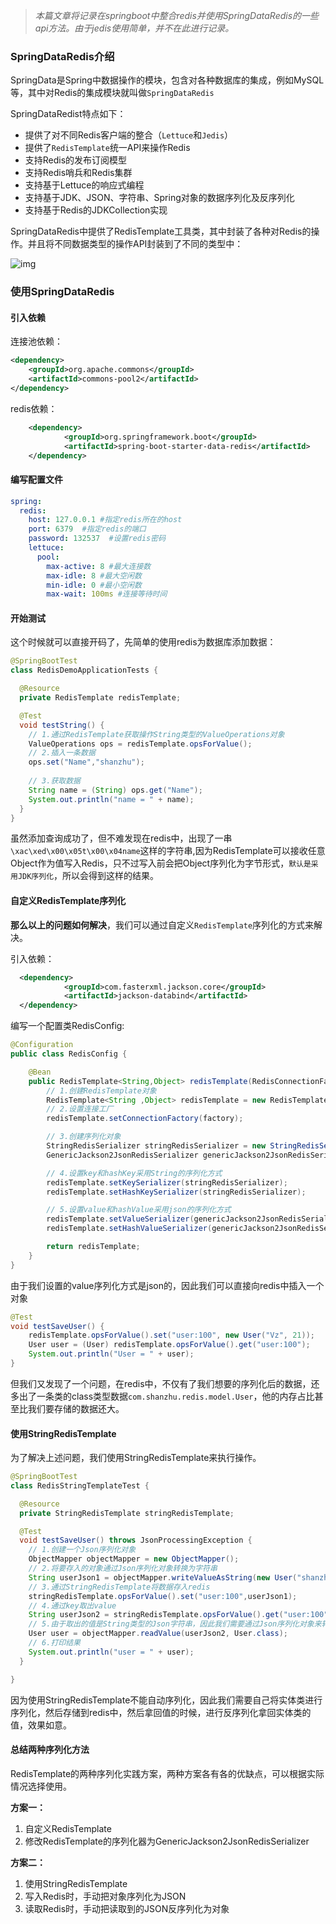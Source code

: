 > *本篇文章将记录在springboot中整合redis并使用SpringDataRedis的一些api方法。由于jedis使用简单，并不在此进行记录。*

### SpringDataRedis介绍

SpringData是Spring中数据操作的模块，包含对各种数据库的集成，例如MySQL等，其中对Redis的集成模块就叫做`SpringDataRedis`

SpringDataRedist特点如下：

- 提供了对不同Redis客户端的整合（`Lettuce`和`Jedis`）
- 提供了`RedisTemplate`统一API来操作Redis
- 支持Redis的发布订阅模型
- 支持Redis哨兵和Redis集群
- 支持基于Lettuce的响应式编程
- 支持基于JDK、JSON、字符串、Spring对象的数据序列化及反序列化
- 支持基于Redis的JDKCollection实现

SpringDataRedis中提供了RedisTemplate工具类，其中封装了各种对Redis的操作。并且将不同数据类型的操作API封装到了不同的类型中：

![img](https://shanzhu-edu.oss-cn-shanghai.aliyuncs.com/image-20220525140217446.png)

### 使用SpringDataRedis

#### 引入依赖

连接池依赖：

```XML
<dependency>
    <groupId>org.apache.commons</groupId>
    <artifactId>commons-pool2</artifactId>
</dependency>
```

redis依赖：

```XML
    <dependency>
            <groupId>org.springframework.boot</groupId>
            <artifactId>spring-boot-starter-data-redis</artifactId>
    </dependency>
```

#### 编写配置文件

```YAML
spring:
  redis:
    host: 127.0.0.1 #指定redis所在的host
    port: 6379  #指定redis的端口
    password: 132537  #设置redis密码
    lettuce:
      pool:
        max-active: 8 #最大连接数
        max-idle: 8 #最大空闲数
        min-idle: 0 #最小空闲数
        max-wait: 100ms #连接等待时间
```

#### 开始测试

这个时候就可以直接开码了，先简单的使用redis为数据库添加数据：

```Java
@SpringBootTest
class RedisDemoApplicationTests {

  @Resource
  private RedisTemplate redisTemplate;

  @Test
  void testString() {
    // 1.通过RedisTemplate获取操作String类型的ValueOperations对象
    ValueOperations ops = redisTemplate.opsForValue();
    // 2.插入一条数据
    ops.set("Name","shanzhu");
    
    // 3.获取数据
    String name = (String) ops.get("Name");
    System.out.println("name = " + name);
  }
}
```

虽然添加查询成功了，但不难发现在redis中，出现了一串`\xac\xed\x00\x05t\x00\x04name`这样的字符串,因为RedisTemplate可以接收任意Object作为值写入Redis，只不过写入前会把Object序列化为字节形式，`默认是采用JDK序列化`，所以会得到这样的结果。

#### 自定义RedisTemplate序列化

**那么以上的问题如何解决**，我们可以通过自定义`RedisTemplate`序列化的方式来解决。

引入依赖：

```XML
  <dependency>
            <groupId>com.fasterxml.jackson.core</groupId>
            <artifactId>jackson-databind</artifactId>
  </dependency>
```

编写一个配置类RedisConfig:

```Java
@Configuration
public class RedisConfig {

    @Bean
    public RedisTemplate<String,Object> redisTemplate(RedisConnectionFactory factory){
        // 1.创建RedisTemplate对象
        RedisTemplate<String ,Object> redisTemplate = new RedisTemplate<>();
        // 2.设置连接工厂
        redisTemplate.setConnectionFactory(factory);

        // 3.创建序列化对象
        StringRedisSerializer stringRedisSerializer = new StringRedisSerializer();
        GenericJackson2JsonRedisSerializer genericJackson2JsonRedisSerializer = new GenericJackson2JsonRedisSerializer();

        // 4.设置key和hashKey采用String的序列化方式
        redisTemplate.setKeySerializer(stringRedisSerializer);
        redisTemplate.setHashKeySerializer(stringRedisSerializer);

        // 5.设置value和hashValue采用json的序列化方式
        redisTemplate.setValueSerializer(genericJackson2JsonRedisSerializer);
        redisTemplate.setHashValueSerializer(genericJackson2JsonRedisSerializer);

        return redisTemplate;
    }
}
```

由于我们设置的value序列化方式是json的，因此我们可以直接向redis中插入一个对象

```Java
@Test
void testSaveUser() {
    redisTemplate.opsForValue().set("user:100", new User("Vz", 21));
    User user = (User) redisTemplate.opsForValue().get("user:100");
    System.out.println("User = " + user);
}
```

但我们又发现了一个问题，在redis中，不仅有了我们想要的序列化后的数据，还多出了一条类的class类型数据`com.shanzhu.redis.model.User`，他的内存占比甚至比我们要存储的数据还大。

#### 使用StringRedisTemplate

为了解决上述问题，我们使用StringRedisTemplate来执行操作。

```Java
@SpringBootTest
class RedisStringTemplateTest {

  @Resource
  private StringRedisTemplate stringRedisTemplate;

  @Test
  void testSaveUser() throws JsonProcessingException {
    // 1.创建一个Json序列化对象
    ObjectMapper objectMapper = new ObjectMapper();
    // 2.将要存入的对象通过Json序列化对象转换为字符串
    String userJson1 = objectMapper.writeValueAsString(new User("shanzhu", 21));
    // 3.通过StringRedisTemplate将数据存入redis
    stringRedisTemplate.opsForValue().set("user:100",userJson1);
    // 4.通过key取出value
    String userJson2 = stringRedisTemplate.opsForValue().get("user:100");
    // 5.由于取出的值是String类型的Json字符串，因此我们需要通过Json序列化对象来转换为java对象
    User user = objectMapper.readValue(userJson2, User.class);
    // 6.打印结果
    System.out.println("user = " + user);
  }

}
```

因为使用StringRedisTemplate不能自动序列化，因此我们需要自己将实体类进行序列化，然后存储到redis中，然后拿回值的时候，进行反序列化拿回实体类的值，效果如意。

#### 总结两种序列化方法

RedisTemplate的两种序列化实践方案，两种方案各有各的优缺点，可以根据实际情况选择使用。

**方案一：**

1. 自定义RedisTemplate
2. 修改RedisTemplate的序列化器为GenericJackson2JsonRedisSerializer

**方案二：**

1. 使用StringRedisTemplate
2. 写入Redis时，手动把对象序列化为JSON
3. 读取Redis时，手动把读取到的JSON反序列化为对象